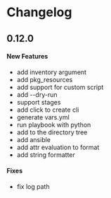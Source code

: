 # Changelog


## 0.12.0
#### New Features

* add inventory argument
* add pkg_resources
* add support for custom script
* add --dry-run
* support stages
* add click to create cli
* generate vars.yml
* run playbook with python
* add <hash> to the directory tree
* add ansible
* add attr evaluation to format
* add string formatter

#### Fixes

* fix log path
